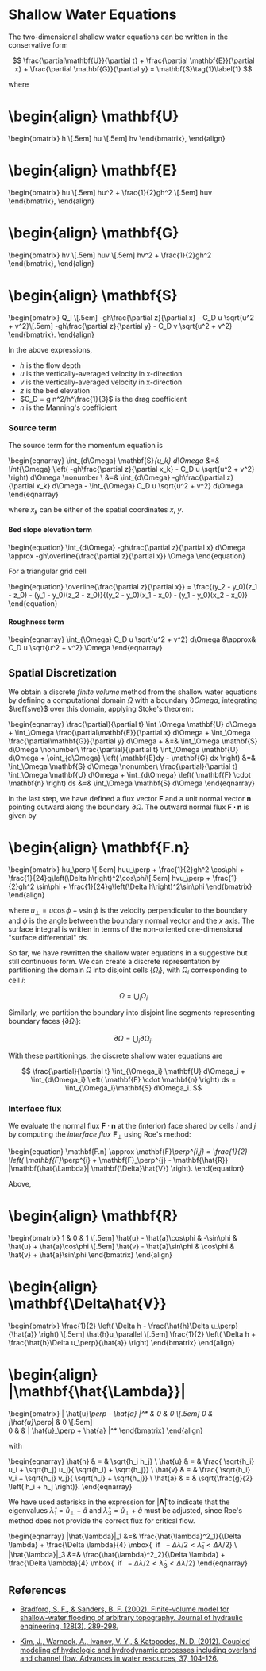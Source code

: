 # Shallow Water Equations

The two-dimensional shallow water equations can be written in the conservative
form

$$
\frac{\partial\mathbf{U}}{\partial t} + \frac{\partial \mathbf{E}}{\partial x} + \frac{\partial \mathbf{G}}{\partial y} = \mathbf{S}\tag{1}\label{1}
$$

where 

\begin{align}
  \mathbf{U}
  =
  \begin{bmatrix}
  h \\[.5em]
  hu \\[.5em]
  hv
  \end{bmatrix},
\end{align}

\begin{align}
  \mathbf{E}
  =
  \begin{bmatrix}
  hu \\[.5em]
  hu^2 + \frac{1}{2}gh^2 \\[.5em]
  huv
  \end{bmatrix},
\end{align}

\begin{align}
  \mathbf{G}
  =
  \begin{bmatrix}
  hv \\[.5em]
  huv \\[.5em]
  hv^2 + \frac{1}{2}gh^2
  \end{bmatrix},
\end{align}

\begin{align}
  \mathbf{S}
  =
  \begin{bmatrix}
  Q_i \\[.5em]
  -gh\frac{\partial z}{\partial x} - C_D u \sqrt{u^2 + v^2}\\[.5em]
  -gh\frac{\partial z}{\partial y} - C_D v \sqrt{u^2 + v^2}
  \end{bmatrix}.
\end{align}

In the above expressions,

* $h$ is the flow depth
* $u$ is the vertically-averaged velocity in x-direction
* $v$ is the vertically-averaged velocity in x-direction
* $z$ is the bed elevation
* $C_D = g n^2/h^\frac{1}{3}$ is the drag coefficient
* $n$ is the Manning's coefficient

### Source term

The source term for the momentum equation is

\begin{eqnarray}
\int_{d\Omega} \mathbf{S}_{u_k} d\Omega &=& \int_{\Omega} \left( -gh\frac{\partial z}{\partial x_k} - C_D u \sqrt{u^2 + v^2} \right) d\Omega \nonumber \\
&=& \int_{d\Omega}  -gh\frac{\partial z}{\partial x_k} d\Omega - \int_{\Omega} C_D u \sqrt{u^2 + v^2}  d\Omega 
\end{eqnarray}

where $x_k$ can be either of the spatial coordinates $x$, $y$.

#### Bed slope elevation term

\begin{equation}
\int_{d\Omega}  -gh\frac{\partial z}{\partial x} d\Omega \approx -gh\overline{\frac{\partial z}{\partial x}} \Omega
\end{equation}

For a triangular grid cell

\begin{equation}
\overline{\frac{\partial z}{\partial x}}  = \frac{(y_2 - y_0)(z_1 - z_0) - (y_1 - y_0)(z_2 - z_0)}{(y_2 - y_0)(x_1 - x_0) - (y_1 - y_0)(x_2 - x_0)}
\end{equation}

#### Roughness term

\begin{eqnarray}
\int_{\Omega} C_D u \sqrt{u^2 + v^2}  d\Omega  &\approx& C_D u \sqrt{u^2 + v^2} \Omega
\end{eqnarray}

## Spatial Discretization

We obtain a discrete _finite volume_ method from the shallow water equations by
defining a computational domain $\Omega$ with a boundary $\partial Omega$,
integrating $\ref{swe}$ over this domain, applying Stoke's theorem:

\begin{eqnarray}
\frac{\partial}{\partial t} \int_\Omega \mathbf{U} d\Omega + 
\int_\Omega \frac{\partial\mathbf{E}}{\partial x}  d\Omega + 
\int_\Omega \frac{\partial\mathbf{G}}{\partial y}  d\Omega +  &=&
\int_\Omega \mathbf{S} d\Omega \nonumber\\
\frac{\partial}{\partial t} \int_\Omega \mathbf{U} d\Omega + 
\oint_{d\Omega} \left( \mathbf{E}dy  - \mathbf{G} dx \right) &=&
\int_\Omega \mathbf{S} d\Omega \nonumber\\
 \frac{\partial}{\partial t} \int_\Omega \mathbf{U} d\Omega + 
\int_{d\Omega} \left( \mathbf{F} \cdot \mathbf{n} \right) ds &=&
\int_\Omega \mathbf{S} d\Omega
\end{eqnarray}

In the last step, we have defined a flux vector $\mathbf{F}$ and a unit normal
vector $\mathbf{n}$ pointing outward along the boundary $\partial\Omega$. The
outward normal flux $\mathbf{F \cdot n}$ is given by

\begin{align}
  \mathbf{F.n}
  =
  \begin{bmatrix}
  hu_\perp  \\[.5em]
  huu_\perp + \frac{1}{2}gh^2 \cos\phi + \frac{1}{24}g\left(\Delta h\right)^2\cos\phi\\[.5em]
  hvu_\perp + \frac{1}{2}gh^2 \sin\phi + \frac{1}{24}g\left(\Delta h\right)^2\sin\phi
  \end{bmatrix}
\end{align}

where $u_\perp = u \cos\phi + v \sin\phi$ is the velocity perpendicular to the
boundary and $\phi$ is the angle between the boundary normal vector and the $x$
axis. The surface integral is written in terms of the non-oriented
one-dimensional "surface differential" $ds$.

So far, we have rewritten the shallow water equations in a suggestive but still
continuous form. We can create a discrete representation by partitioning the
domain $\Omega$ into disjoint cells $\{\Omega_i\}$, with $\Omega_i$
corresponding to cell $i$:

$$
\Omega = \bigcup_i \Omega_i
$$

Similarly, we partition the boundary into disjoint line segments representing
boundary faces $\{\partial\Omega_i\}$:

$$
\partial\Omega = \bigcup_i \partial\Omega_i.
$$

With these partitionings, the discrete shallow water equations are

$$
\frac{\partial}{\partial t} \int_{\Omega_i} \mathbf{U} d\Omega_i + 
\int_{d\Omega_i} \left( \mathbf{F} \cdot \mathbf{n} \right) ds =
\int_{\Omega_i}\mathbf{S} d\Omega_i.
$$

### Interface flux
We evaluate the normal flux $\mathbf{F}\cdot\mathbf{n}$ at the (interior) face
shared by cells $i$ and $j$ by computing the _interface flux_ $\mathbf{F}_\perp$
using Roe's method:

\begin{equation}
\mathbf{F.n} \approx \mathbf{F}_\perp^{i,j} =
\frac{1}{2} \left( \mathbf{F}_\perp^{i} + \mathbf{F}_\perp^{j} - \mathbf{\hat{R}} |\mathbf{\hat{\Lambda}| \mathbf{\Delta}\hat{V}} \right).
\end{equation}

Above,

\begin{align}
  \mathbf{R}
  =
  \begin{bmatrix}
  1 & 0 & 1  \\[.5em]
  \hat{u} - \hat{a}\cos\phi & -\sin\phi & \hat{u} + \hat{a}\cos\phi  \\[.5em]
  \hat{v} - \hat{a}\sin\phi &  \cos\phi & \hat{v} + \hat{a}\sin\phi
  \end{bmatrix}
\end{align}

\begin{align}
  \mathbf{\Delta\hat{V}}
  =
  \begin{bmatrix}
  \frac{1}{2} \left( \Delta h - \frac{\hat{h}\Delta u_\perp}{\hat{a}} \right) \\[.5em]
  \hat{h}u_\parallel \\[.5em]
  \frac{1}{2} \left( \Delta h + \frac{\hat{h}\Delta u_\perp}{\hat{a}} \right)
  \end{bmatrix}
\end{align}

\begin{align}
  |\mathbf{\hat{\Lambda}}|
  =
  \begin{bmatrix}
  | \hat{u}_\perp - \hat{a} |^* & 0 & 0  \\[.5em]
  0                                     & |\hat{u}_\perp| & 0 \\[.5em]  
  0                                     &                         & | \hat{u}_\perp + \hat{a} |^* 
  \end{bmatrix}
\end{align}

with

\begin{eqnarray}
  \hat{h} & = & \sqrt{h_i h_j} \\
  \hat{u} & = & \frac{ \sqrt{h_i} u_i + \sqrt{h_j} u_j}{ \sqrt{h_i} + \sqrt{h_j}} \\
  \hat{v} & = & \frac{ \sqrt{h_i} v_i + \sqrt{h_j} v_j}{ \sqrt{h_i} + \sqrt{h_j}} \\
  \hat{a} & = & \sqrt{\frac{g}{2} \left( h_i + h_j \right)}.
\end{eqnarray}

We have used asterisks in the expression for $|\mathbf{\hat{\Lambda}}|$ to
indicate that the eigenvalues 
$\hat{\lambda}_1 = \hat{u}_\perp - \hat{a}$ and
$\hat{\lambda}_3 = \hat{u}_\perp + \hat{a}$ 
must be adjusted, since Roe's method does not provide the correct flux for
critical flow.

\begin{eqnarray}
  |\hat{\lambda}|_1 &=& \frac{\hat{\lambda}^2_1}{\Delta \lambda} + \frac{\Delta \lambda}{4} \mbox{$~$ if $~ -\Delta \lambda/2 < \hat{\lambda}_1 < \Delta \lambda/2$} \\
  |\hat{\lambda}|_3 &=& \frac{\hat{\lambda}^2_2}{\Delta \lambda} + \frac{\Delta \lambda}{4} \mbox{$~$ if $~ -\Delta \lambda/2 < \hat{\lambda}_3 < \Delta \lambda/2$}
\end{eqnarray}
 
## References

* [Bradford, S. F., & Sanders, B. F. (2002). Finite-volume model for shallow-water flooding of arbitrary topography. Journal of hydraulic engineering, 128(3), 289-298.](https://ascelibrary.org/doi/10.1061/%28ASCE%290733-9429%282002%29128%3A3%28289%29)

* [Kim, J., Warnock, A., Ivanov, V. Y., & Katopodes, N. D. (2012).
Coupled modeling of hydrologic and hydrodynamic processes including
overland and channel flow. Advances in water resources, 37, 104-126.](https://www.sciencedirect.com/science/article/pii/S0309170811002211?via%3Dihub)


